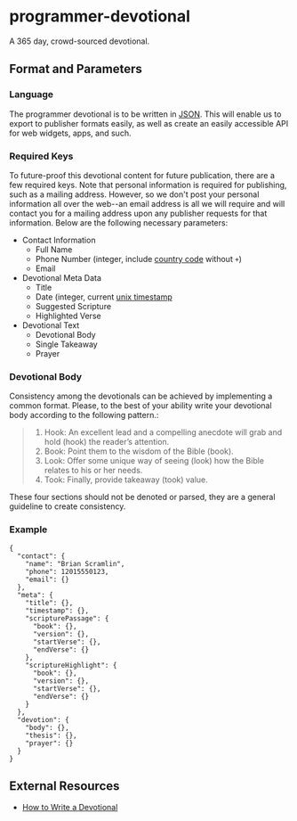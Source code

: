 # programmer-devotional
A 365 day, crowd-sourced devotional.
## Format and Parameters
### Language
The programmer devotional is to be written in [JSON](https://www.tutorialspoint.com/json/json_quick_guide.htm). This will enable us to export to publisher formats easily, as well as create an easily accessible API for web widgets, apps, and such.
### Required Keys
To future-proof this devotional content for future publication, there are a few required keys. Note that personal information is required for publishing, such as a mailing address. However, so we don't post your personal information all over the web--an email address is all we will require and will contact you for a mailing address upon any publisher requests for that information. Below are the following necessary parameters:
* Contact Information
  * Full Name
  * Phone Number (integer, include [country code](https://faq.whatsapp.com/en/iphone/21016748) without `+`)
  * Email
* Devotional Meta Data
  * Title
  * Date (integer, current [unix timestamp](http://www.unixtimestamp.com/)
  * Suggested Scripture
  * Highlighted Verse
* Devotional Text
  * Devotional Body
  * Single Takeaway
  * Prayer
### Devotional Body
Consistency among the devotionals can be achieved by implementing a common format. Please, to the best of your ability write your devotional body according to the following pattern.:

> 1. Hook: An excellent lead and a compelling anecdote will grab and hold (hook) the reader’s attention.
> 2. Book: Point them to the wisdom of the Bible (book).
> 3. Look: Offer some unique way of seeing (look) how the Bible relates to his or her needs.
> 4. Took: Finally, provide takeaway (took) value.

These four sections should not be denoted or parsed, they are a general guideline to create consistency. 
### Example
```
{
  "contact": {
    "name": "Brian Scramlin",
    "phone": 12015550123,
    "email": {}
  },
  "meta": {
    "title": {},
    "timestamp": {},
    "scripturePassage": {
      "book": {},
      "version": {},
      "startVerse": {},
      "endVerse": {}
    },
    "scriptureHighlight": {
      "book": {},
      "version": {},
      "startVerse": {},
      "endVerse": {}
    }
  },
  "devotion": {
    "body": {},
    "thesis": {},
    "prayer": {}
  }
}
```
## External Resources
* [How to Write a Devotional](https://www.jerryjenkins.com/how-to-write-a-devotional/)

